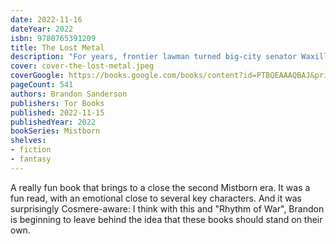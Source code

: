 ```yaml
---
date: 2022-11-16
dateYear: 2022
isbn: 9780765391209
title: The Lost Metal
description: "For years, frontier lawman turned big-city senator Waxillium Ladrian has hunted the shadowy organization the Set—with his late uncle and his sister among their leaders—since they started kidnapping people with the power of Allomancy in their bloodlines. When Detective Marasi Colms and her partner Wayne find stockpiled weapons bound for the Outer City of Bilming, this opens a new lead. Conflict between Elendel and the Outer Cities only favors the Set, and their tendrils now reach to the Elendel Senate—whose corruption Wax and Steris have sought to expose—and Bilming is even more entangled. After Wax discovers a new type of explosive that can unleash unprecedented destruction and realizes that the Set must already have it, an immortal kandra serving Scadrial’s god, Harmony, reveals that Bilming has fallen under the influence of another god: Trell, worshipped by the Set. And Trell isn’t the only factor at play from the larger Cosmere—Marasi is recruited by offworlders with strange abilities who claim their goal is to protect Scadrial...at any cost. Wax must choose whether to set aside his rocky relationship with God and once again become the Sword that Harmony has groomed him to be. If no one steps forward to be the hero Scadrial needs, the planet and its millions of people will come to a sudden and calamitous ruin."
cover: cover-the-lost-metal.jpeg
coverGoogle: https://books.google.com/books/content?id=PTBQEAAAQBAJ&printsec=frontcover&img=1&zoom=1&edge=curl&source=gbs_api
pageCount: 541
authors: Brandon Sanderson
publishers: Tor Books
published: 2022-11-15
publishedYear: 2022
bookSeries: Mistborn
shelves:
- fiction
- fantasy
---
```


A really fun book that brings to a close the second Mistborn era. It was a fun read, with an emotional close to several key characters. And it was surprisingly Cosmere-aware: I think with this and "Rhythm of War", Brandon is beginning to leave behind the idea that these books should stand on their own.